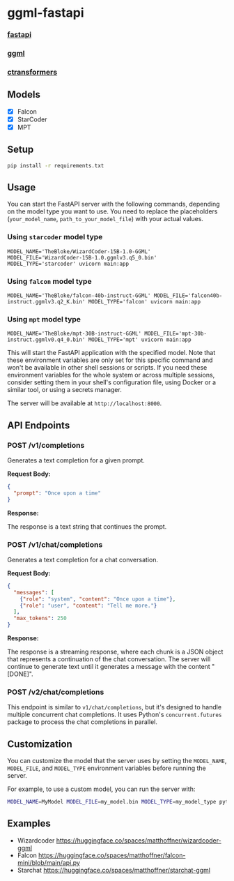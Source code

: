 # ggml-fastapi

### [fastapi](https://fastapi.tiangolo.com/)
### [ggml](https://github.com/ggerganov/ggml)
### [ctransformers](https://github.com/marella/ctransformers)

## Models

* [x] Falcon
* [x] StarCoder
* [x] MPT

## Setup

```sh
pip install -r requirements.txt
```

## Usage

You can start the FastAPI server with the following commands, depending on the model type you want to use. You need to replace the placeholders (`your_model_name`, `path_to_your_model_file`) with your actual values.

### Using `starcoder` model type

```shell
MODEL_NAME='TheBloke/WizardCoder-15B-1.0-GGML' MODEL_FILE='WizardCoder-15B-1.0.ggmlv3.q5_0.bin' MODEL_TYPE='starcoder' uvicorn main:app
```

### Using `falcon` model type

```shell
MODEL_NAME='TheBloke/falcon-40b-instruct-GGML' MODEL_FILE='falcon40b-instruct.ggmlv3.q2_K.bin' MODEL_TYPE='falcon' uvicorn main:app
```

### Using `mpt` model type

```shell
MODEL_NAME='TheBloke/mpt-30B-instruct-GGML' MODEL_FILE='mpt-30b-instruct.ggmlv0.q4_0.bin' MODEL_TYPE='mpt' uvicorn main:app
```

This will start the FastAPI application with the specified model. Note that these environment variables are only set for this specific command and won't be available in other shell sessions or scripts. If you need these environment variables for the whole system or across multiple sessions, consider setting them in your shell's configuration file, using Docker or a similar tool, or using a secrets manager.


The server will be available at `http://localhost:8000`.

## API Endpoints

### POST /v1/completions

Generates a text completion for a given prompt.

**Request Body:**

```json
{
  "prompt": "Once upon a time"
}
```

**Response:**

The response is a text string that continues the prompt.

### POST /v1/chat/completions

Generates a text completion for a chat conversation.

**Request Body:**

```json
{
  "messages": [
    {"role": "system", "content": "Once upon a time"},
    {"role": "user", "content": "Tell me more."}
  ],
  "max_tokens": 250
}
```

**Response:**

The response is a streaming response, where each chunk is a JSON object that represents a continuation of the chat conversation. The server will continue to generate text until it generates a message with the content "[DONE]".

### POST /v2/chat/completions

This endpoint is similar to `v1/chat/completions`, but it's designed to handle multiple concurrent chat completions. It uses Python's `concurrent.futures` package to process the chat completions in parallel.

## Customization

You can customize the model that the server uses by setting the `MODEL_NAME`, `MODEL_FILE`, and `MODEL_TYPE` environment variables before running the server.

For example, to use a custom model, you can run the server with:

```sh
MODEL_NAME=MyModel MODEL_FILE=my_model.bin MODEL_TYPE=my_model_type python main.py
```


## Examples

* Wizardcoder https://huggingface.co/spaces/matthoffner/wizardcoder-ggml
* Falcon https://huggingface.co/spaces/matthoffner/falcon-mini/blob/main/api.py
* Starchat https://huggingface.co/spaces/matthoffner/starchat-ggml
